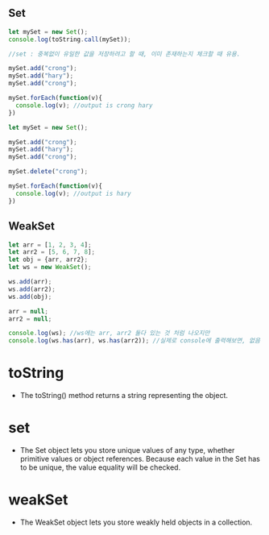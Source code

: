 Set
---
```javaScript
let mySet = new Set();
console.log(toString.call(mySet));

//set : 중복없이 유일한 값을 저장하려고 할 때, 이미 존재하는지 체크할 때 유용.

mySet.add("crong");
mySet.add("hary");
mySet.add("crong");

mySet.forEach(function(v){
  console.log(v); //output is crong hary
})
```
```javaScript
let mySet = new Set();

mySet.add("crong");
mySet.add("hary");
mySet.add("crong");

mySet.delete("crong");

mySet.forEach(function(v){
  console.log(v); //output is hary
})
```

WeakSet
-------
```javaScript
let arr = [1, 2, 3, 4];
let arr2 = [5, 6, 7, 8];
let obj = {arr, arr2};
let ws = new WeakSet();

ws.add(arr);
ws.add(arr2);
ws.add(obj);

arr = null;
arr2 = null;

console.log(ws); //ws에는 arr, arr2 둘다 있는 것 처럼 나오지만
console.log(ws.has(arr), ws.has(arr2)); //실제로 console에 출력해보면, 없음
```

toString
========
* The toString() method returns a string representing the object.

set
===
* The Set object lets you store unique values of any type, whether primitive values or object references. Because each value in the Set has to be unique, the value equality will be checked.

weakSet
=======
* The WeakSet object lets you store weakly held objects in a collection.
